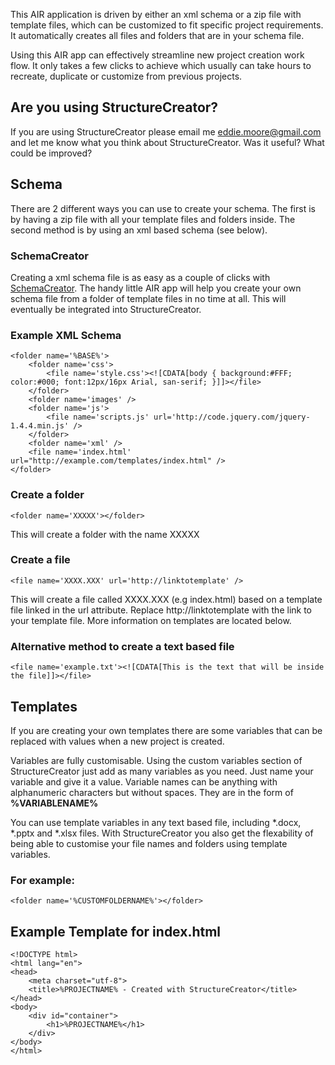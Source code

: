 This AIR application is driven by either an xml schema or a zip file with template files, which can be customized to fit specific project requirements. 
It automatically creates all files and folders that are in your schema file.

Using this AIR app can effectively streamline new project creation work flow. It only takes a few clicks to achieve which usually can take hours to recreate, duplicate or customize from previous projects.


Are you using StructureCreator?
--------------------------------
If you are using StructureCreator please email me [eddie.moore@gmail.com](mailto://eddie.moore@gmail.com) and let me know what you think about StructureCreator. Was it useful? What could be improved?


Schema
------
There are 2 different ways you can use to create your schema. The first is by having a zip file with all your template files and folders inside. The second method is by using an xml based schema (see below).

### SchemaCreator
Creating a xml schema file is as easy as a couple of clicks with [SchemaCreator](http://github.com/nichmekof/SchemaCreator).
The handy little AIR app will help you create your own schema file from a folder of template files in no time at all. This will eventually be integrated into StructureCreator.

### Example XML Schema
	<folder name='%BASE%'>
		<folder name='css'>
			<file name='style.css'><![CDATA[body { background:#FFF; color:#000; font:12px/16px Arial, san-serif; }]]></file>
		</folder>
		<folder name='images' />
		<folder name='js'>
			<file name='scripts.js' url='http://code.jquery.com/jquery-1.4.4.min.js' />
		</folder>
		<folder name='xml' />
		<file name='index.html' url="http://example.com/templates/index.html" />
	</folder>



### Create a folder
	<folder name='XXXXX'></folder>

This will create a folder with the name XXXXX

### Create a file
	<file name='XXXX.XXX' url='http://linktotemplate' />

This will create a file called XXXX.XXX (e.g index.html) based on a template file linked in the url attribute. 
Replace http://linktotemplate with the link to your template file. More information on templates are located below.

### Alternative method to create a text based file
	<file name='example.txt'><![CDATA[This is the text that will be inside the file]]></file>


Templates
---------
If you are creating your own templates there are some variables that can be replaced with values when a new project is created. 

Variables are fully customisable. Using the custom variables section of StructureCreator just add as many variables as you need. 
Just name your variable and give it a value. Variable names can be anything with alphanumeric characters but without spaces.
They are in the form of **%VARIABLENAME%**

You can use template variables in any text based file, including *.docx, *.pptx and *.xlsx files. 
With StructureCreator you also get the flexability of being able to customise your file names and folders using template variables.
### For example:
	<folder name='%CUSTOMFOLDERNAME%'></folder>

Example Template for index.html
-------------------------------
	<!DOCTYPE html>
	<html lang="en">
	<head>
		<meta charset="utf-8">
		<title>%PROJECTNAME% - Created with StructureCreator</title>
	</head>
	<body>
		<div id="container">
			<h1>%PROJECTNAME%</h1>
		</div>
	</body>
	</html>